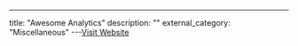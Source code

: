 ---
title: "Awesome Analytics"
description: ""
external_category: "Miscellaneous"
---[Visit Website](https://github.com/0xnr/awesome-analytics)

